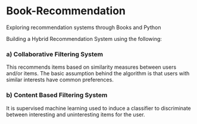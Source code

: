 # Book-Recommendation
Exploring recommendation systems through Books and Python

Building a Hybrid Recommendation System using the following:

### a) Collaborative Filtering System <br>
This recommends items based on similarity measures between users and/or items. The basic assumption behind the algorithm is that users with similar interests have common preferences.

### b) Content Based Filtering System <br>
It is supervised machine learning used to induce a classifier to discriminate between interesting and uninteresting items for the user.
